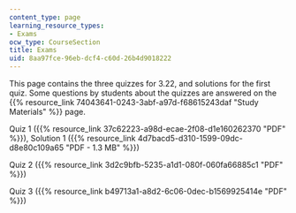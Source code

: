 ```yaml
---
content_type: page
learning_resource_types:
- Exams
ocw_type: CourseSection
title: Exams
uid: 8aa97fce-96eb-dcf4-c60d-26b4d9018222
---
```


This page contains the three quizzes for 3.22, and solutions for the first quiz. Some questions by students about the quizzes are answered on the {{% resource_link 74043641-0243-3abf-a97d-f68615243daf "Study Materials" %}} page.

Quiz 1 ({{% resource_link 37c62223-a98d-ecae-2f08-d1e160262370 "PDF" %}}), Solution 1 ({{% resource_link 4d7bacd5-d310-1599-09dc-d8e80c109a65 "PDF - 1.3 MB" %}})

Quiz 2 ({{% resource_link 3d2c9bfb-5235-a1d1-080f-060fa66885c1 "PDF" %}})

Quiz 3 ({{% resource_link b49713a1-a8d2-6c06-0dec-b1569925414e "PDF" %}})